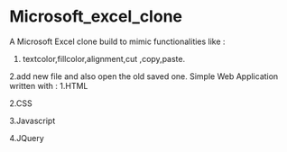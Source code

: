 # Microsoft_excel_clone
A Microsoft Excel clone build to mimic functionalities like :

   1. textcolor,fillcolor,alignment,cut ,copy,paste.
   
   2.add new file and also open the old saved one.
Simple Web Application written with :
  1.HTML
  
  2.CSS
  
  3.Javascript
  
  4.JQuery
 
